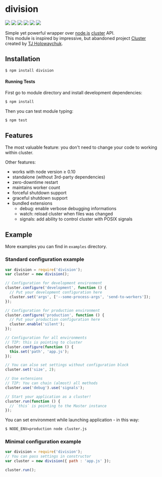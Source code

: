 division
========

[![](https://img.shields.io/travis/codename-/division.svg?style=flat)](https://travis-ci.org/codename-/division) [![](https://img.shields.io/coveralls/codename-/division.svg?style=flat)](https://coveralls.io/r/codename-/division) ![](https://img.shields.io/node/v/division.svg?style=flat) [ ![](https://img.shields.io/npm/v/division.svg?style=flat)](https://npmjs.org/package/division) ![](https://img.shields.io/npm/l/division.svg?style=flat) ![](https://img.shields.io/npm/dm/division.svg?style=flat)

Simple yet powerful wrapper over [node.js](http://nodejs.org/) [cluster](http://nodejs.org/api/cluster.html) API.<br>
This module is inspired by impressive, but abandoned project [Cluster](https://github.com/LearnBoost/cluster) created by [TJ Holowaychuk](https://github.com/tj).

## Installation

```bash
$ npm install division
```
#### Running Tests

First go to module directory and install development dependencies:

```bash
$ npm install
```

Then you can test module typing:

```bash
$ npm test
```

## Features

The most valuable feature: you don't need to change your code to working within cluster.

Other features:

  * works with node version ≥ 0.10
  * standalone (without 3rd-party dependencies)
  * zero-downtime restart
  * maintains worker count
  * forceful shutdown support
  * graceful shutdown support
  * bundled extensions
    * debug: enable verbose debugging informations
    * watch: reload cluster when files was changed
    * signals: add ability to control cluster with POSIX signals

## Example

More examples you can find in `examples` directory.

### Standard configuration example

```javascript
var division = require('division');
var cluster = new division();

// Configuration for development environment
cluster.configure('development', function () {
  // Put your development configuration here
  cluster.set('args', ['--some-process-args', 'send-to-workers']);
});

// Configuration for production environment
cluster.configure('production', function () {
  // Put your production configuration here
  cluster.enable('silent');
});

// Configuration for all environments
// TIP: this is pointing to cluster
cluster.configure(function () {
  this.set('path', 'app.js');
});

// You can also set settings without configuration block
cluster.set('size', 2);

// Use extensions
// TIP: You can chain (almost) all methods
cluster.use('debug').use('signals');

// Start your application as a cluster!
cluster.run(function () {
  // `this` is pointing to the Master instance
});
```

You can set environment while launching application - in this way:

```bash
$ NODE_ENV=production node cluster.js
```

### Minimal configuration example

```javascript
var division = require('division');
// You can pass settings in constructor
var cluster = new division({ path : 'app.js' });

cluster.run();
```

